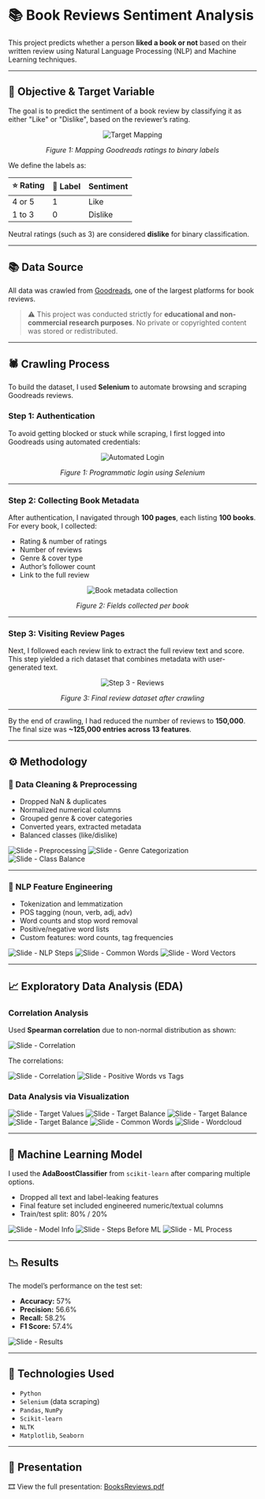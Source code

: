 # 📚 Book Reviews Sentiment Analysis

This project predicts whether a person **liked a book or not** based on their written review using Natural Language Processing (NLP) and Machine Learning techniques.

---

## 🎯 Objective & Target Variable

The goal is to predict the sentiment of a book review by classifying it as either "Like" or "Dislike", based on the reviewer’s rating.

<div align="center">
  <img src="images/slide-1.png" alt="Target Mapping" style="max-width: 100%;"/>
  <p><i>Figure 1: Mapping Goodreads ratings to binary labels</i></p>
</div>

We define the labels as:

| ⭐ Rating | 🔖 Label | Sentiment |
|----------|---------|-----------|
| 4 or 5   | 1       | Like      |
| 1 to 3   | 0       | Dislike   |

Neutral ratings (such as 3) are considered **dislike** for binary classification.

---

## 📚 Data Source

All data was crawled from [Goodreads](https://www.goodreads.com), one of the largest platforms for book reviews.

> ⚠️ This project was conducted strictly for **educational and non-commercial research purposes**. No private or copyrighted content was stored or redistributed.

---

## 🕷️ Crawling Process

To build the dataset, I used **Selenium** to automate browsing and scraping Goodreads reviews.

### Step 1: Authentication

To avoid getting blocked or stuck while scraping, I first logged into Goodreads using automated credentials:

<div align="center">
  <img src="images/slide-4.png" alt="Automated Login" style="max-width: 100%;"/>
  <p><i>Figure 1: Programmatic login using Selenium</i></p>
</div>

---

### Step 2: Collecting Book Metadata

After authentication, I navigated through **100 pages**, each listing **100 books**. For every book, I collected:

- Rating & number of ratings  
- Number of reviews  
- Genre & cover type  
- Author’s follower count  
- Link to the full review

<div align="center">
  <img src="images/slide-5.png" alt="Book metadata collection" style="max-width: 100%;"/>
  <p><i>Figure 2: Fields collected per book</i></p>
</div>

---

### Step 3: Visiting Review Pages

Next, I followed each review link to extract the full review text and score. This step yielded a rich dataset that combines metadata with user-generated text.

<div align="center">
  <img src="images/slide-6.png" alt="Step 3 - Reviews" style="max-width: 100%;"/>
  <p><i>Figure 3: Final review dataset after crawling</i></p>
</div>

---

By the end of crawling, I had reduced the number of reviews to **150,000**. The final size was **~125,000 entries across 13 features**.


---

## ⚙️ Methodology

### 🧹 Data Cleaning & Preprocessing
- Dropped NaN & duplicates
- Normalized numerical columns
- Grouped genre & cover categories
- Converted years, extracted metadata
- Balanced classes (like/dislike)

![Slide - Preprocessing](images/slide-8.png)
![Slide - Genre Categorization](images/slide-9.png)
![Slide - Class Balance](images/slide-10.png)

---

### 🧠 NLP Feature Engineering

- Tokenization and lemmatization
- POS tagging (noun, verb, adj, adv)
- Word counts and stop word removal
- Positive/negative word lists
- Custom features: word counts, tag frequencies

![Slide - NLP Steps](images/slide-13.png)
![Slide - Common Words](images/slide-14.png)
![Slide - Word Vectors](images/slide-15.png)

---

## 📈 Exploratory Data Analysis (EDA)

### Correlation Analysis

Used **Spearman correlation** due to non-normal distribution as shown:

![Slide - Correlation](images/slide-17.png)

The correlations:

![Slide - Correlation](images/slide-18.png)
![Slide - Positive Words vs Tags](images/slide-19.png)


### Data Analysis via Visualization

![Slide - Target Values](images/slide-20.png)
![Slide - Target Balance](images/slide-21.png)
![Slide - Target Balance](images/slide-22.png)
![Slide - Target Balance](images/slide-23.png)
![Slide - Common Words](images/slide-24.png)
![Slide - Wordcloud](images/slide-25.png)


---

## 🤖 Machine Learning Model

I used the **AdaBoostClassifier** from `scikit-learn` after comparing multiple options.

- Dropped all text and label-leaking features
- Final feature set included engineered numeric/textual columns
- Train/test split: 80% / 20%

![Slide - Model Info](images/slide-27.png)
![Slide - Steps Before ML](images/slide-28.png)
![Slide - ML Process](images/slide-29.png)

---

## 📉 Results

The model’s performance on the test set:

- **Accuracy:** 57%  
- **Precision:** 56.6%  
- **Recall:** 58.2%  
- **F1 Score:** 57.4%

![Slide - Results](images/slide-30.png)

---

## 🧪 Technologies Used

- `Python`
- `Selenium` (data scraping)
- `Pandas`, `NumPy`
- `Scikit-learn`
- `NLTK`
- `Matplotlib`, `Seaborn`

---

## 📎 Presentation

🎞️ View the full presentation: [BooksReviews.pdf](BooksReviews.pdf)
